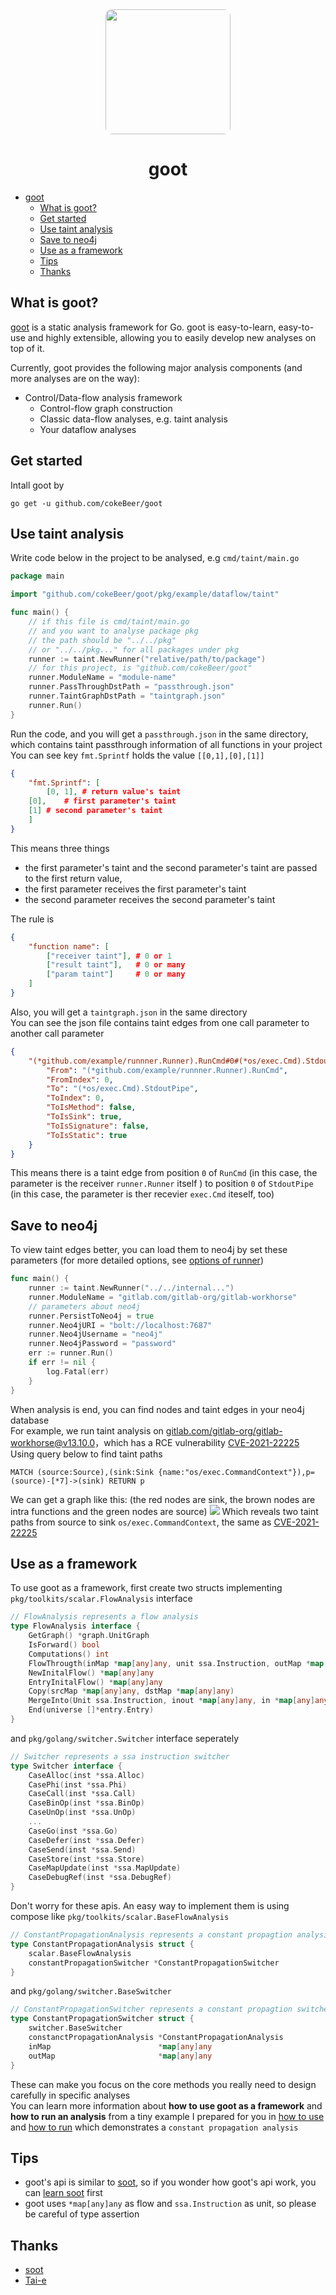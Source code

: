 <div align="center">
  <img src="goot-logo.png" height="200" style="border-radius:10px;">

 # goot
</div>

- [goot](#goot)
	- [What is goot?](#what-is-goot)
	- [Get started](#get-started)
	- [Use taint analysis](#use-taint-analysis)
	- [Save to neo4j](#save-to-neo4j)
	- [Use as a framework](#use-as-a-framework)
	- [Tips](#tips)
	- [Thanks](#thanks)
## What is goot?

[goot](https://github.com/cokeBeer/goot) is a static analysis framework for Go. goot is easy-to-learn, easy-to-use and highly extensible, allowing you to easily develop new analyses on top of it.

Currently, goot provides the following major analysis components (and more analyses are on the way):

- Control/Data-flow analysis framework
  - Control-flow graph construction
  - Classic data-flow analyses, e.g. taint analysis
  - Your dataflow analyses

## Get started

Intall goot by

```
go get -u github.com/cokeBeer/goot
```

##  Use taint analysis
Write code below in the project to be analysed, e.g `cmd/taint/main.go`
```go
package main

import "github.com/cokeBeer/goot/pkg/example/dataflow/taint"

func main() {
	// if this file is cmd/taint/main.go
	// and you want to analyse package pkg
	// the path should be "../../pkg"
	// or "../../pkg..." for all packages under pkg
	runner := taint.NewRunner("relative/path/to/package")
	// for this project, is "github.com/cokeBeer/goot"
	runner.ModuleName = "module-name"
	runner.PassThroughDstPath = "passthrough.json"
	runner.TaintGraphDstPath = "taintgraph.json"
	runner.Run()
}
```
Run the code, and you will get a `passthrough.json` in the same directory, which contains taint passthrough information of all functions in your project\
You can see key `fmt.Sprintf` holds the value `[[0,1],[0],[1]]`
```json
{
    "fmt.Sprintf": [
        [0, 1], # return value's taint
	[0],    # first parameter's taint
	[1]	# second parameter's taint
    ]
}
```
This means three things
- the first parameter's taint and the second parameter's taint are passed to the first return value,
- the first parameter receives the first parameter's taint
- the second parameter receives the second parameter's taint

The rule is 
```json
{
	"function name": [ 
		["receiver taint"], # 0 or 1
		["result taint"],   # 0 or many
		["param taint"]     # 0 or many
	]
}
```
Also, you will get a `taintgraph.json` in the same directory\
You can see the json file contains taint edges from one call parameter to another call parameter
```json
{
    "(*github.com/example/runnner.Runner).RunCmd#0#(*os/exec.Cmd).StdoutPipe#0": {
        "From": "(*github.com/example/runnner.Runner).RunCmd",
        "FromIndex": 0,
        "To": "(*os/exec.Cmd).StdoutPipe",
        "ToIndex": 0,
        "ToIsMethod": false,
        "ToIsSink": true,
        "ToIsSignature": false,
        "ToIsStatic": true
    }
}
```
This means there is a taint edge from position `0` of `RunCmd` (in this case, the parameter is the receiver `runner.Runner` itself ) to position `0` of `StdoutPipe` (in this case, the parameter is ther recevier `exec.Cmd` iteself, too)

## Save to neo4j
To view taint edges better, you can load them to neo4j by set these parameters (for more detailed options, see [options of runner](pkg/example/dataflow/taint/README.md))
```go
func main() {
	runner := taint.NewRunner("../../internal...")
	runner.ModuleName = "gitlab.com/gitlab-org/gitlab-workhorse"
	// parameters about neo4j
	runner.PersistToNeo4j = true
	runner.Neo4jURI = "bolt://localhost:7687"
	runner.Neo4jUsername = "neo4j"
	runner.Neo4jPassword = "password"
	err := runner.Run()
	if err != nil {
		log.Fatal(err)
	}
}
```
When analysis is end, you can find nodes and taint edges in your neo4j database\
For example, we run taint analysis on [gitlab.com/gitlab-org/gitlab-workhorse@v13.10.0](https://gitlab.com/gitlab-org/gitlab/-/tree/v13.10.0-ee/workhorse)，which has a RCE vulnerability [CVE-2021-22225](https://hackerone.com/reports/1154542)\
Using query below to find taint paths
```
MATCH (source:Source),(sink:Sink {name:"os/exec.CommandContext"}),p=(source)-[*7]->(sink) RETURN p
```
We can get a graph like this: (the red nodes are sink, the brown nodes are intra functions and the green nodes are source)
![](assets/images/workhorse.png)
Which reveals two taint paths from source to sink `os/exec.CommandContext`, the same as [CVE-2021-22225](https://hackerone.com/reports/1154542)
## Use as a framework
To use goot as a framework, first create two structs implementing  `pkg/toolkits/scalar.FlowAnalysis` interface

```go
// FlowAnalysis represents a flow analysis
type FlowAnalysis interface {
	GetGraph() *graph.UnitGraph
	IsForward() bool
	Computations() int
	FlowThrougth(inMap *map[any]any, unit ssa.Instruction, outMap *map[any]any)
	NewInitalFlow() *map[any]any
	EntryInitalFlow() *map[any]any
	Copy(srcMap *map[any]any, dstMap *map[any]any)
	MergeInto(Unit ssa.Instruction, inout *map[any]any, in *map[any]any)
	End(universe []*entry.Entry)
}
```

and `pkg/golang/switcher.Switcher` interface seperately

```go
// Switcher represents a ssa instruction switcher
type Switcher interface {
	CaseAlloc(inst *ssa.Alloc)
	CasePhi(inst *ssa.Phi)
	CaseCall(inst *ssa.Call)
	CaseBinOp(inst *ssa.BinOp)
	CaseUnOp(inst *ssa.UnOp)
	...
	CaseGo(inst *ssa.Go)
	CaseDefer(inst *ssa.Defer)
	CaseSend(inst *ssa.Send)
	CaseStore(inst *ssa.Store)
	CaseMapUpdate(inst *ssa.MapUpdate)
	CaseDebugRef(inst *ssa.DebugRef)
}
```

Don't worry for these apis. An easy way to implement them is using compose like `pkg/toolkits/scalar.BaseFlowAnalysis`

```go
// ConstantPropagationAnalysis represents a constant propagtion analysis
type ConstantPropagationAnalysis struct {
	scalar.BaseFlowAnalysis
	constantPropagationSwitcher *ConstantPropagationSwitcher
}
```

and `pkg/golang/switcher.BaseSwitcher`

```go
// ConstantPropagationSwitcher represents a constant propagtion switcher
type ConstantPropagationSwitcher struct {
	switcher.BaseSwitcher
	constanctPropagationAnalysis *ConstantPropagationAnalysis
	inMap                        *map[any]any
	outMap                       *map[any]any
}
```

These can make you focus on the core methods you really need to design carefully in specific analyses\
You can learn more information about **how to use goot as a framework** and **how to run an analysis** from a tiny example I prepared for you in [how to use](pkg/example/dataflow/constantpropagation) and [how to run](cmd/constantpropagationanalysis/) which demonstrates a `constant propagation analysis`


## Tips

- goot's api is similar to [soot](https://github.com/soot-oss/soot), so if you wonder how goot's api work, you can [learn soot](https://github.com/soot-oss/soot/wiki/Implementing-an-intra-procedural-data-flow-analysis-in-Soot) first
- goot uses `*map[any]any` as flow and `ssa.Instruction` as unit, so please be careful of type assertion

## Thanks

- [soot](https://github.com/soot-oss/soot)
- [Tai-e](https://github.com/pascal-lab/Tai-e)
